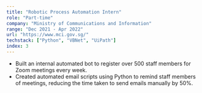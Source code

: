 ```yaml
---
title: "Robotic Process Automation Intern"
role: "Part-time"
company: "Ministry of Communications and Information"
range: "Dec 2021 - Apr 2022"
url: "https://www.mci.gov.sg/"
techstack: ["Python", "VBNet", "UiPath"]
index: 3
---
```

* Built an internal automated bot to register over 500 staff members for Zoom meetings every week.
* Created automated email scripts using Python to remind staff members of meetings, reducing the time taken to send emails manually by 50%.
